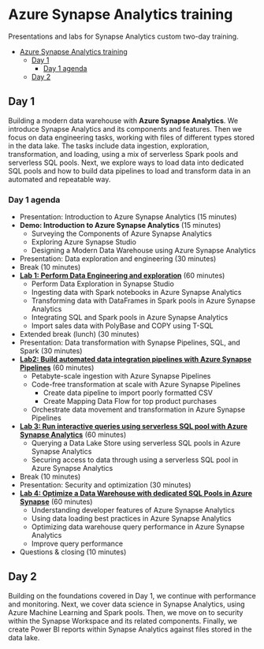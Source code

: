 # Azure Synapse Analytics training

Presentations and labs for Synapse Analytics custom two-day training.

- [Azure Synapse Analytics training](#azure-synapse-analytics-training)
  - [Day 1](#day-1)
    - [Day 1 agenda](#day-1-agenda)
  - [Day 2](#day-2)

## Day 1

Building a modern data warehouse with **Azure Synapse Analytics**. We introduce Synapse Analytics and its components and features. Then we focus on data engineering tasks, working with files of different types stored in the data lake. The tasks include data ingestion, exploration, transformation, and loading, using a mix of serverless Spark pools and serverless SQL pools. Next, we explore ways to load data into dedicated SQL pools and how to build data pipelines to load and transform data in an automated and repeatable way.
### Day 1 agenda

- Presentation: Introduction to Azure Synapse Analytics (15 minutes)
- **Demo: Introduction to Azure Synapse Analytics** (15 minutes)
  - Surveying the Components of Azure Synapse Analytics
  - Exploring Azure Synapse Studio
  - Designing a Modern Data Warehouse using Azure Synapse Analytics
- Presentation: Data exploration and engineering (30 minutes)
- Break (10 minutes)
- [**Lab 1: Perform Data Engineering and exploration**](labs/day1/lab1/README.md) (60 minutes)
  - Perform Data Exploration in Synapse Studio
  - Ingesting data with Spark notebooks in Azure Synapse Analytics
  - Transforming data with DataFrames in Spark pools in Azure Synapse Analytics
  - Integrating SQL and Spark pools in Azure Synapse Analytics
  - Import sales data with PolyBase and COPY using T-SQL
- Extended break (lunch) (30 minutes)
- Presentation: Data transformation with Synapse Pipelines, SQL, and Spark (30 minutes)
- [**Lab2: Build automated data integration pipelines with Azure Synapse Pipelines**](labs/day1/lab2/README.md) (60 minutes)
  - Petabyte-scale ingestion with Azure Synapse Pipelines
  - Code-free transformation at scale with Azure Synapse Pipelines
    - Create data pipeline to import poorly formatted CSV
    - Create Mapping Data Flow for top product purchases
  - Orchestrate data movement and transformation in Azure Synapse Pipelines
- [**Lab 3: Run interactive queries using serverless SQL pool with Azure Synapse Analytics**](labs/day1/lab3/README.md) (60 minutes)
  - Querying a Data Lake Store using serverless SQL pools in Azure Synapse Analytics
  - Securing access to data through using a serverless SQL pool in Azure Synapse Analytics
- Break (10 minutes)
- Presentation: Security and optimization (30 minutes)
- [**Lab 4: Optimize a Data Warehouse with dedicated SQL Pools in Azure Synapse**](labs/day1/lab4/README.md) (60 minutes)
  - Understanding developer features of Azure Synapse Analytics
  - Using data loading best practices in Azure Synapse Analytics
  - Optimizing data warehouse query performance in Azure Synapse Analytics
  - Improve query performance
- Questions & closing (10 minutes)

## Day 2

Building on the foundations covered in Day 1, we continue with performance and monitoring. Next, we cover data science in Synapse Analytics, using Azure Machine Learning and Spark pools. Then, we move on to security within the Synapse Workspace and its related components. Finally, we create Power BI reports within Synapse Analytics against files stored in the data lake.

<!-- ### Day 2 agenda

- Presentation: Reporting with Power BI
- [**Lab 4: Build reports using Power BI**](labs/day2/lab4/README.md) (30 minutes)
  - Power BI and Synapse workspace integration
  - Optimizing integration with Power BI
  - Visualize data with SQL serverless and create a Power BI report
- [**(Optional) Lab 5: Support Hybrid Transactional Analytical Processing with Azure Synapse Link**](labs/day2/lab5/README.md) (45 minutes)
  - Configuring Azure Synapse Link with Cosmos DB
  - Querying Cosmos DB with Apache Spark for Synapse Analytics
  - Querying Cosmos DB with SQL Serverless for Synapse Analytics
- Questions & closing (10 minutes) -->
